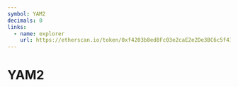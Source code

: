 ```yaml
---
symbol: YAM2
decimals: 0
links:
  - name: explorer
    url: https://etherscan.io/token/0xf4203b8ed8Fc03e2caE2e2De3BC6c5f410849626
---
```


# YAM2
